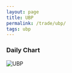 ```yaml
---
layout: page
title: UBP
permalink: /trade/ubp/
tags: ubp
---
```


### Daily Chart

![UBP](http://www.marketwatch.com/kaavio.Webhost/charts/big.chart?nosettings=1&symb=UBP&uf=7168&type=4&size=3&sid=10332590&style=1013&freq=1&time=8&ma=6&maval=20,50,200&lf=4&lf2=0&lf3=0&height=510&width=720&mocktick=1)
